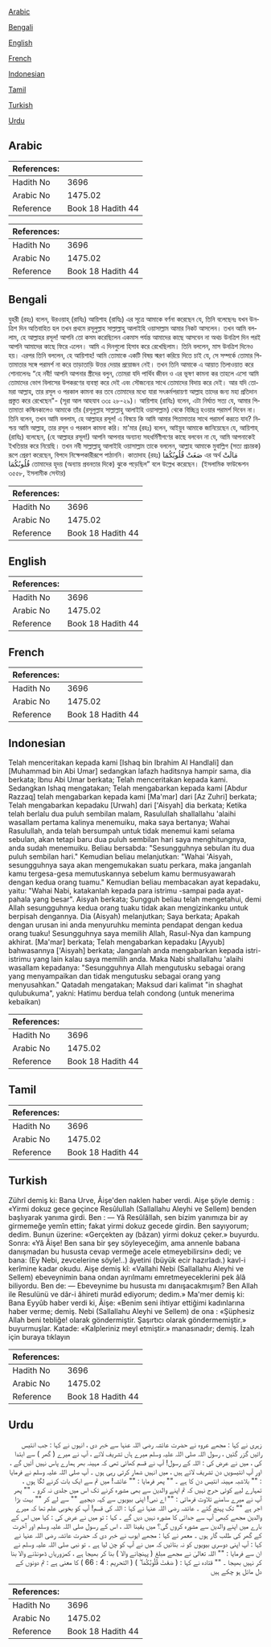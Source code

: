 [Arabic](#arabic)

[Bengali](#bengali)

[English](#english)

[French](#french)

[Indonesian](#indonesian)

[Tamil](#tamil)

[Turkish](#turkish)

[Urdu](#urdu)

## Arabic


<div dir="rtl" lang="ar" style={{fontSize:'larger',backgroundColor:'#f8f9fa',padding:20}}>

</div>
<div style={{backgroundColor:'#f8f9fa',padding:20, marginBottom: 10}}><table> <thead> <tr> <th>References:</th> <th></th> </tr> </thead> <tbody><tr><td>Hadith No</td><td>3696</td></tr><tr><td>Arabic No</td><td>1475.02</td></tr><tr><td>Reference</td><td>Book 18 Hadith 44</td></tr></tbody></table></div>


<div dir="rtl" lang="ar" style={{fontSize:'larger',backgroundColor:'#f8f9fa',padding:20}}>

</div>
<div style={{backgroundColor:'#f8f9fa',padding:20, marginBottom: 10}}><table> <thead> <tr> <th>References:</th> <th></th> </tr> </thead> <tbody><tr><td>Hadith No</td><td>3696</td></tr><tr><td>Arabic No</td><td>1475.02</td></tr><tr><td>Reference</td><td>Book 18 Hadith 44</td></tr></tbody></table></div>

## Bengali


<div dir="ltr" lang="bn" style={{fontSize:'larger',backgroundColor:'#f8f9fa',padding:20}}>
যুহরী (রহঃ) বলেন, উরওয়াহ্ (রাযিঃ) আয়িশাহ (রাযিঃ) এর সূত্রে আমাকে বর্ণনা করেছেন যে, তিনি বলেছেনঃ যখন উনত্রিশ দিন অতিবাহিত হল তখন প্রথমে রসূলুল্লাহ সাল্লাল্লাহু আলাইহি ওয়াসাল্লাম আমার নিকট আসলেন। তখন আমি বললাম, হে আল্লাহর রসূল! আপনি তো কসম করেছিলেন একমাস পর্যন্ত আমাদের কাছে আসবেন না অথচ উনত্রিশ দিন পরই আপনি আমাদের কাছে ফিরে এলেন। আমি এ দিনগুলো হিসাব করে রেখেছিলাম। তিনি বললেন, মাস উনত্রিশ দিনেও হয়। এরপর তিনি বললেন, হে আয়িশাহ! আমি তোমাকে একটি বিষয় স্মরণ করিয়ে দিতে চাই যে, সে সম্পর্কে তোমার পিতামাতার সঙ্গে পরামর্শ না করে তাড়াতাড়ি উত্তর দেয়ার প্রয়োজন নেই। তখন তিনি আমাকে এ আয়াত তিলাওয়াত করে শোনালেনঃ “হে নবী! আপনি আপনার স্ত্রীদের বলুন, তোমরা যদি পার্থিব জীবন ও এর ভূষণ কামনা কর তাহলে এসো আমি তোমাদের ভোগ বিলাসের উপকরণের ব্যবস্থা করে দেই এবং সৌজন্যের সাথে তোমাদের বিদায় করে দেই। আর যদি তোমরা আল্লাহ, তার রসূল ও পরকাল কামনা কর তবে তোমাদের মধ্যে যারা সৎকর্মপরায়ণা আল্লাহ তাদের জন্য মহা প্রতিদান প্রস্তুত করে রেখেছেন"- (সূরা আল আহযাব ৩৩ঃ ২৮-২৯)। আয়িশাহ (রাযিঃ) বলেন, এটা নির্ঘাত সত্য যে, আমার পিতামাতা কস্মিনকালেও আমাকে তাঁর (রসূলুল্লাহ সাল্লাল্লাহু আলাইহি ওয়াসাল্লাম) থেকে বিচ্ছিন্ন হওয়ার পরামর্শ দিবেন না। তিনি বলেন, তখন আমি বললাম, হে আল্লাহর রসূল! এ বিষয়ে কি আমি আমার পিতামাতার সাথে পরামর্শ করতে যাব? নিশ্চয় আমি আল্লাহ, তার রসূল ও পরকাল কামনা করি। মা'মার (রহঃ) বলেন, আইয়ুব আমাকে জানিয়েছেন যে, আয়িশাহ্ (রাযিঃ) বলেছেন, (হে আল্লাহর রসূল!) আপনি আপনার অন্যান্য সহধর্মিণীগণের কাছে বলবেন না যে, আমি আপনাকেই ইখতিয়ার করে নিয়েছি। তখন নবী সাল্লাল্লাহু আলাইহি ওয়াসাল্লাম তাকে বললেন, আল্লাহ আমাকে মুবাল্লিগ (সত্য প্রচারক) রূপে প্রেরণ করেছেন, বিপদে নিক্ষেপকারীরূপে পাঠাননি। কাতাদাহ (রহঃ) صَغَتْ قُلُوبُكُمَا এর অর্থ مَالَتْ قُلُوبُكُمَا তোমাদের হৃদয় (অন্যায় প্রবনতার দিকে) ঝুকে পড়েছিল” বলে উল্লেখ করেছেন। (ইসলামিক ফাউন্ডেশন ৩৫৫৮, ইসলামীক সেন্টার)
</div>
<div style={{backgroundColor:'#f8f9fa',padding:20, marginBottom: 10}}><table> <thead> <tr> <th>References:</th> <th></th> </tr> </thead> <tbody><tr><td>Hadith No</td><td>3696</td></tr><tr><td>Arabic No</td><td>1475.02</td></tr><tr><td>Reference</td><td>Book 18 Hadith 44</td></tr></tbody></table></div>

## English


<div dir="ltr" lang="en" style={{fontSize:'larger',backgroundColor:'#f8f9fa',padding:20}}>

</div>
<div style={{backgroundColor:'#f8f9fa',padding:20, marginBottom: 10}}><table> <thead> <tr> <th>References:</th> <th></th> </tr> </thead> <tbody><tr><td>Hadith No</td><td>3696</td></tr><tr><td>Arabic No</td><td>1475.02</td></tr><tr><td>Reference</td><td>Book 18 Hadith 44</td></tr></tbody></table></div>

## French


<div dir="ltr" lang="fr" style={{fontSize:'larger',backgroundColor:'#f8f9fa',padding:20}}>

</div>
<div style={{backgroundColor:'#f8f9fa',padding:20, marginBottom: 10}}><table> <thead> <tr> <th>References:</th> <th></th> </tr> </thead> <tbody><tr><td>Hadith No</td><td>3696</td></tr><tr><td>Arabic No</td><td>1475.02</td></tr><tr><td>Reference</td><td>Book 18 Hadith 44</td></tr></tbody></table></div>

## Indonesian


<div dir="ltr" lang="id" style={{fontSize:'larger',backgroundColor:'#f8f9fa',padding:20}}>
Telah menceritakan kepada kami [Ishaq bin Ibrahim Al Handlali] dan [Muhammad bin Abi Umar] sedangkan lafazh haditsnya hampir sama, dia berkata; Ibnu Abi Umar berkata; Telah menceritakan kepada kami. Sedangkan Ishaq mengatakan; Telah mengabarkan kepada kami [Abdur Razzaq] telah mengabarkan kepada kami [Ma'mar] dari [Az Zuhri] berkata; Telah mengabarkan kepadaku [Urwah] dari ['Aisyah] dia berkata; Ketika telah berlalu dua puluh sembilan malam, Rasulullah shallallahu 'alaihi wasallam pertama kalinya menemuiku, maka saya bertanya; Wahai Rasulullah, anda telah bersumpah untuk tidak menemui kami selama sebulan, akan tetapi baru dua puluh sembilan hari saya menghitungnya, anda sudah menemuiku. Beliau bersabda: "Sesungguhnya sebulan itu dua puluh sembilan hari." Kemudian beliau melanjutkan: "Wahai 'Aisyah, sesungguhnya saya akan mengemukakan suatu perkara, maka janganlah kamu tergesa-gesa memutuskannya sebelum kamu bermusyawarah dengan kedua orang tuamu." Kemudian beliau membacakan ayat kepadaku, yaitu: "Wahai Nabi, katakanlah kepada para istrimu -sampai pada ayat- pahala yang besar". Aisyah berkata; Sungguh beliau telah mengetahui, demi Allah sesungguhnya kedua orang tuaku tidak akan mengizinkanku untuk berpisah dengannya. Dia (Aisyah) melanjutkan; Saya berkata; Apakah dengan urusan ini anda menyuruhku meminta pendapat dengan kedua orang tuaku! Sesungguhnya saya memilih Allah, Rasul-Nya dan kampung akhirat. [Ma'mar] berkata; Telah mengabarkan kepadaku [Ayyub] bahwasannya ['Aisyah] berkata; Janganlah anda mengabarkan kepada istri-istrimu yang lain kalau saya memilih anda. Maka Nabi shallallahu 'alaihi wasallam kepadanya: "Sesungguhnya Allah mengutusku sebagai orang yang menyampaikan dan tidak mengutusku sebagai orang yang menyusahkan." Qatadah mengatakan; Maksud dari kalimat "in shaghat qulubukuma", yakni: Hatimu berdua telah condong (untuk menerima kebaikan)
</div>
<div style={{backgroundColor:'#f8f9fa',padding:20, marginBottom: 10}}><table> <thead> <tr> <th>References:</th> <th></th> </tr> </thead> <tbody><tr><td>Hadith No</td><td>3696</td></tr><tr><td>Arabic No</td><td>1475.02</td></tr><tr><td>Reference</td><td>Book 18 Hadith 44</td></tr></tbody></table></div>

## Tamil


<div dir="ltr" lang="ta" style={{fontSize:'larger',backgroundColor:'#f8f9fa',padding:20}}>

</div>
<div style={{backgroundColor:'#f8f9fa',padding:20, marginBottom: 10}}><table> <thead> <tr> <th>References:</th> <th></th> </tr> </thead> <tbody><tr><td>Hadith No</td><td>3696</td></tr><tr><td>Arabic No</td><td>1475.02</td></tr><tr><td>Reference</td><td>Book 18 Hadith 44</td></tr></tbody></table></div>

## Turkish


<div dir="ltr" lang="tr" style={{fontSize:'larger',backgroundColor:'#f8f9fa',padding:20}}>
Zührî demiş ki: Bana Urve, Âişe'den naklen haber verdi. Aişe şöyle demiş : «Yirmi dokuz gece geçince Resûlullah (Sallallahu Aleyhi ve Sellem) benden başlıyarak yanıma girdi. Ben : — Yâ Resûlâllah, sen bizim yanımıza bir ay girmemeğe yemîn ettin; fakat yirmi dokuz gecede girdin. Ben sayıyorum; dedim. Bunun üzerine: «Gerçekten ay (bâzan) yirmi dokuz çeker.» buyurdu. Sonra: «Yâ Âişe! Ben sana bir şey söyleyeceğim, ama annenle babana danışmadan bu hususta cevap vermeğe acele etmeyebilirsin» dedi; ve bana: (Ey Nebi, zevcelerine söyle!..) âyetini (büyük ecir hazırladı.) kavl-i kerîmine kadar okudu. Aişe demiş kî: «Vallahi Nebi (Sallallahu Aleyhi ve Sellem) ebeveynimin bana ondan ayrılmamı emretmeyeceklerini pek âlâ biliyordu. Ben de: — Ebeveynime bu hususta mı danışacakmışım? Ben Allah ile Resulünü ve dâr-i âhireti murâd ediyorum; dedim.» Ma'mer demiş ki: Bana Eyyûb haber verdi ki, Âişe: «Benim seni ihtiyar ettiğimi kadınlarına haber verme; demiş. Nebi (Sallallahu Aleyhi ve Sellem) de ona : «Şüphesiz Allah beni tebliğe! olarak göndermiştir. Şaşırtıcı olarak göndermemiştir.» buyurmuşlar. Katade: «Kalpleriniz meyl etmiştir.» manasınadır; demiş. İzah için buraya tıklayın
</div>
<div style={{backgroundColor:'#f8f9fa',padding:20, marginBottom: 10}}><table> <thead> <tr> <th>References:</th> <th></th> </tr> </thead> <tbody><tr><td>Hadith No</td><td>3696</td></tr><tr><td>Arabic No</td><td>1475.02</td></tr><tr><td>Reference</td><td>Book 18 Hadith 44</td></tr></tbody></table></div>

## Urdu


<div dir="rtl" lang="ur" style={{fontSize:'larger',backgroundColor:'#f8f9fa',padding:20}}>
زہری نے کہا : مجھے عروہ نے حضرت عائشہ رضی اللہ عنہا سے خبر دی ، انہوں نے کہا : جب انتیس راتیں گزر گئیں ، رسول اللہ صلی اللہ علیہ وسلم میرے ہاں تشریف لائے ، آپ نے میرے ( گھر ) سے ابتدا کی ، میں نے عرض کی : اللہ کے رسول! آپ نے قسم کھائی تھی کہ مہینہ بھر ہمارے پاس نہیں آئیں گے ، اور آپ انتیسویں دن تشریف لائے ہیں ، میں انہیں شمار کرتی رہی ہوں ۔ آپ صلی اللہ علیہ وسلم نے فرمایا : "" بلاشبہ مہینہ انتیس دن کا ہے ۔ "" پھر فرمایا : "" عائشہ! میں تم سے ایک بات کرنے لگا ہوں ، تمہارے لیے کوئی حرج نہیں کہ تم اپنے والدین سے بھی مشورہ کرنے تک اس میں جلدی نہ کرو ۔ "" پھر آپ نے میرے سامنے تلاوت فرمائی : "" اے نبی! اپنی بیویوں سے کہہ دیجیے "" سے لے کر "" بہت بڑا اجر ہے "" تک پہنچ گئے ۔ عائشہ رضی اللہ عنہا نے کہا : اللہ کی قسم! آپ کو بخوبی علم تھا کہ میرے والدین مجھے کبھی آپ سے جدائی کا مشورہ نہیں دیں گے ۔ کہا : تو میں نے عرض کی : کیا میں اس کے بارے میں اپنے والدین سے مشورہ کروں گی؟ میں یقینا اللہ ، اس کے رسول صلی اللہ علیہ وسلم اور آخرت کے گھر کی طلب گار ہوں ۔ معمر نے کہا : مجھے ایوب نے خبر دی کہ حضرت عائشہ رضی اللہ عنہا نے کہا : آپ اپنی دوسری بیویوں کو نہ بتائیں کہ میں نے آپ کو چن لیا ہے ۔ تو نبی صلی اللہ علیہ وسلم نے ان سے فرمایا : "" اللہ تعالیٰ نے مجھے مبلغ ( پہنچانے والا ) بنا کر بھیجا ہے ، کمزوریاں ڈھونڈنے والا بنا کر نہیں بھیجا ۔ "" قتادہ نے کہا : ( صَغَتْ قُلُوبُكُمَا ۖ ) ( التحریم : 4 : 66 ) کا معنی ہے : تم دونوں کے دل مائل ہو چکے ہیں
</div>
<div style={{backgroundColor:'#f8f9fa',padding:20, marginBottom: 10}}><table> <thead> <tr> <th>References:</th> <th></th> </tr> </thead> <tbody><tr><td>Hadith No</td><td>3696</td></tr><tr><td>Arabic No</td><td>1475.02</td></tr><tr><td>Reference</td><td>Book 18 Hadith 44</td></tr></tbody></table></div>
